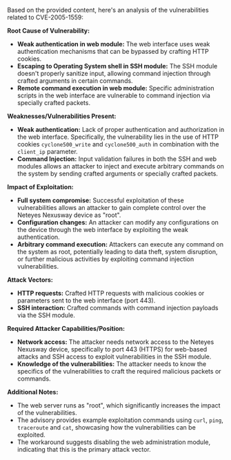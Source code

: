 Based on the provided content, here's an analysis of the vulnerabilities related to CVE-2005-1559:

**Root Cause of Vulnerability:**

*   **Weak authentication in web module:**  The web interface uses weak authentication mechanisms that can be bypassed by crafting HTTP cookies.
*   **Escaping to Operating System shell in SSH module:**  The SSH module doesn't properly sanitize input, allowing command injection through crafted arguments in certain commands.
*   **Remote command execution in web module:**  Specific administration scripts in the web interface are vulnerable to command injection via specially crafted packets.

**Weaknesses/Vulnerabilities Present:**

*   **Weak authentication:**  Lack of proper authentication and authorization in the web interface. Specifically, the vulnerability lies in the use of HTTP cookies `cyclone500_write` and `cyclone500_auth` in combination with the `client_ip` parameter.
*   **Command Injection:** Input validation failures in both the SSH and web modules allows an attacker to inject and execute arbitrary commands on the system by sending crafted arguments or specially crafted packets.

**Impact of Exploitation:**

*   **Full system compromise:** Successful exploitation of these vulnerabilities allows an attacker to gain complete control over the Neteyes Nexusway device as "root".
*   **Configuration changes:** An attacker can modify any configurations on the device through the web interface by exploiting the weak authentication.
*   **Arbitrary command execution:** Attackers can execute any command on the system as root, potentially leading to data theft, system disruption, or further malicious activities by exploiting command injection vulnerabilities.

**Attack Vectors:**

*   **HTTP requests:**  Crafted HTTP requests with malicious cookies or parameters sent to the web interface (port 443).
*   **SSH interaction:** Crafted commands with command injection payloads via the SSH module.

**Required Attacker Capabilities/Position:**

*   **Network access:** The attacker needs network access to the Neteyes Nexusway device, specifically to port 443 (HTTPS) for web-based attacks and SSH access to exploit vulnerabilities in the SSH module.
*   **Knowledge of the vulnerabilities:**  The attacker needs to know the specifics of the vulnerabilities to craft the required malicious packets or commands.

**Additional Notes:**
*   The web server runs as "root", which significantly increases the impact of the vulnerabilities.
*   The advisory provides example exploitation commands using `curl`, `ping`, `traceroute` and `cat`, showcasing how the vulnerabilities can be exploited.
*   The workaround suggests disabling the web administration module, indicating that this is the primary attack vector.